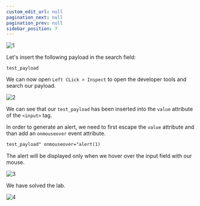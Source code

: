 ```yaml
---
custom_edit_url: null
pagination_next: null
pagination_prev: null
sidebar_position: 7
---
```


![1](https://github.com/Knign/Write-ups/assets/110326359/82d4b6bd-9f05-4940-b826-8823147599ff)

Let's insert the following payload in the search field:

```
test_payload
```

We can now open `Left CLick > Inspect` to open the developer tools and search our payload.

![2](https://github.com/Knign/Write-ups/assets/110326359/a3a0a02c-7c06-43b9-8ff9-d7f1a4fd829e)

We can see that our `test_payload` has been inserted into the `value` attribute of the `<input>` tag.

In order to generate an alert, we need to first escape the `value` attribute and than add an `onmouseover` event attribute.

```html
test_payload" onmouseover="alert(1)
```

The alert will be displayed only when we hover over the input field with our mouse.

![3](https://github.com/Knign/Write-ups/assets/110326359/2ead0fce-bfb9-45ab-8461-3f6fbb7600cd)

We have solved the lab.

![4](https://github.com/Knign/Write-ups/assets/110326359/2e733b01-1aab-4a51-abb2-90bfe56d728a)

